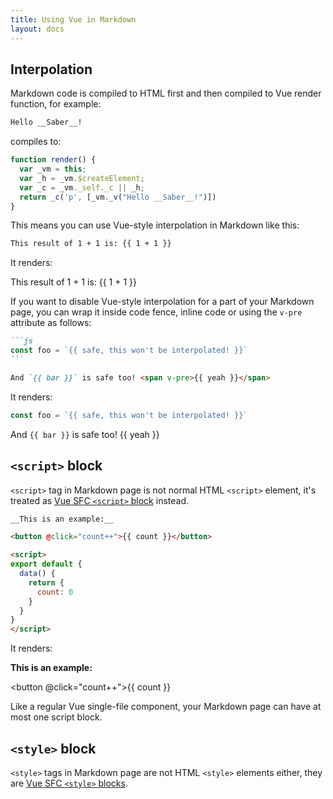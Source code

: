 ```yaml
---
title: Using Vue in Markdown
layout: docs
---
```


## Interpolation

Markdown code is compiled to HTML first and then compiled to Vue render function, for example:

```markdown
Hello __Saber__!
```

compiles to:

```js
function render() {
  var _vm = this;
  var _h = _vm.$createElement;
  var _c = _vm._self._c || _h;
  return _c('p', [_vm._v("Hello __Saber__!")])
}
```

This means you can use Vue-style interpolation in Markdown like this:

```markdown
This result of 1 + 1 is: {{ 1 + 1 }}
```

It renders:

<div class="output">
This result of 1 + 1 is: {{ 1 + 1 }}
</div>

If you want to disable Vue-style interpolation for a part of your Markdown page, you can wrap it inside code fence, inline code or using the `v-pre` attribute as follows:

````markdown
```js
const foo = `{{ safe, this won't be interpolated! }}`
```

And `{{ bar }}` is safe too! <span v-pre>{{ yeah }}</span>
````

It renders:

<div class="output">

```js
const foo = `{{ safe, this won't be interpolated! }}`
```

And `{{ bar }}` is safe too! <span v-pre>{{ yeah }}</span>

</div>

## `<script>` block

`<script>` tag in Markdown page is not normal HTML `<script>` element, it's treated as [Vue SFC `<script>` block](https://vue-loader.vuejs.org/spec.html#script) instead.

```markdown
__This is an example:__

<button @click="count++">{{ count }}</button>

<script>
export default {
  data() {
    return {
      count: 0
    }
  }
}
</script>
```

It renders:

<div class="output">

  __This is an example:__

  <button @click="count++">{{ count }}</button>

</div>

<script>
export default {
  data() {
    return {
      count: 0
    }
  }
}
</script>

Like a regular Vue single-file component, your Markdown page can have at most one script block.

## `<style>` block

`<style>` tags in Markdown page are not HTML `<style>` elements either, they are [Vue SFC `<style>` blocks](https://vue-loader.vuejs.org/spec.html#style).
